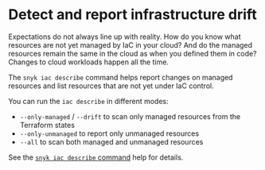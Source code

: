 # Detect and report infrastructure drift

Expectations do not always line up with reality. How do you know what resources are not yet managed by IaC in your cloud? And do the managed resources remain the same in the cloud as when you defined them in code? Changes to cloud workloads happen all the time.

The `snyk iac describe` command helps report changes on managed resources and list resources that are not yet under IaC control.&#x20;

You can run the `iac describe` in different modes:

* `--only-managed` / `--drift` to scan only managed resources from the Terraform states
* `--only-unmanaged` to report only unmanaged resources
* `--all` to scan both managed and unmanaged resources

See the [`snyk iac describe` command](../../../snyk-cli/commands/iac/iac-describe.md) help for details.

